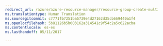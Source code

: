 ```yaml
---
redirect_url: /azure/azure-resource-manager/resource-group-create-multiple
ms.translationtype: Human Translation
ms.sourcegitcommit: c7771fb7251ba5739e4d27162d35cb669440a1f4
ms.openlocfilehash: 5b81126b5b003162a314541c9f54c2a5c622acba
ms.contentlocale: es-es
ms.lasthandoff: 05/11/2017

---
```

